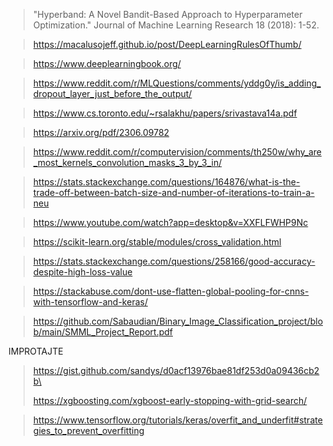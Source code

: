 >"Hyperband: A Novel Bandit-Based Approach to Hyperparameter Optimization." Journal of Machine Learning Research 18 (2018): 1-52.


> https://macalusojeff.github.io/post/DeepLearningRulesOfThumb/
 

> https://www.deeplearningbook.org/


>https://www.reddit.com/r/MLQuestions/comments/yddg0y/is_adding_dropout_layer_just_before_the_output/ 


> https://www.cs.toronto.edu/~rsalakhu/papers/srivastava14a.pdf


> https://arxiv.org/pdf/2306.09782


>https://www.reddit.com/r/computervision/comments/th250w/why_are_most_kernels_convolution_masks_3_by_3_in/

>https://stats.stackexchange.com/questions/164876/what-is-the-trade-off-between-batch-size-and-number-of-iterations-to-train-a-neu



> https://www.youtube.com/watch?app=desktop&v=XXFLFWHP9Nc


> https://scikit-learn.org/stable/modules/cross_validation.html


> https://stats.stackexchange.com/questions/258166/good-accuracy-despite-high-loss-value

> https://stackabuse.com/dont-use-flatten-global-pooling-for-cnns-with-tensorflow-and-keras/
 
 

>https://github.com/Sabaudian/Binary_Image_Classification_project/blob/main/SMML_Project_Report.pdf
> 
IMPROTAJTE 
> https://gist.github.com/sandys/d0acf13976bae81df253d0a09436cb2b\
>
> https://xgboosting.com/xgboost-early-stopping-with-grid-search/
 

>https://www.tensorflow.org/tutorials/keras/overfit_and_underfit#strategies_to_prevent_overfitting 
